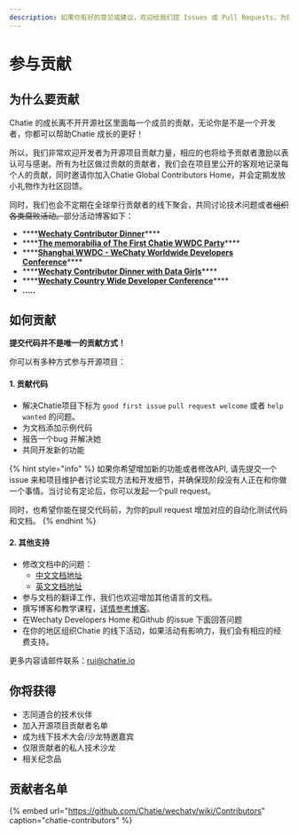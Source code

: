 ```yaml
---
description: 如果你有好的意见或建议，欢迎给我们提 Issues 或 Pull Requests，为提升微信机器人开发体验贡献力量。
---
```


# 参与贡献

## 为什么要贡献

Chatie 的成长离不开开源社区里面每一个成员的贡献，无论你是不是一个开发者，你都可以帮助Chatie 成长的更好！

所以，我们非常欢迎开发者为开源项目贡献力量，相应的也将给予贡献者激励以表认可与感谢。所有为社区做过贡献的贡献者，我们会在项目里公开的客观地记录每个人的贡献，同时邀请你加入Chatie Global Contributors Home，并会定期发放小礼物作为社区回馈。

同时，我们也会不定期在全球举行贡献者的线下聚会，共同讨论技术问题或者~~组织各类腐败活动。~~部分活动博客如下：

* \*\*\*\*[**Wechaty Contributor Dinner**](https://blog.chatie.io/wechaty-meeting/)\*\*\*\*
* \*\*\*\*[**The memorabilia of The First Chatie WWDC Party**](https://blog.chatie.io/the-first-chatie-wwdc-party/)\*\*\*\*
* \*\*\*\*[**Shanghai WWDC - WeChaty Worldwide Developers Conference**](https://blog.chatie.io/wechaty-shanghai-meetup/)\*\*\*\*
* \*\*\*\*[**Wechaty Contributor Dinner with Data Girls**](https://blog.chatie.io/wechaty-contributor-dinner-data-girl/)\*\*\*\*
* \*\*\*\*[**Wechaty Country Wide Developer Conference**](https://blog.chatie.io/country-wide-developer-conference/)\*\*\*\*
* **.....**

## 如何贡献

**提交代码并不是唯一的贡献方式！**

你可以有多种方式参与开源项目：

#### 1. 贡献代码

* 解决Chatie项目下标为 `good first issue` `pull request welcome` 或者 `help wanted` 的问题。
* 为文档添加示例代码
* 报告一个bug 并解决她
* 共同开发新的功能

{% hint style="info" %}
如果你希望增加新的功能或者修改API, 请先提交一个issue 来和项目维护者讨论实现方法和开发细节，并确保现阶段没有人正在和你做一个事情。当讨论有定论后，你可以发起一个pull request。

同时，也希望你能在提交代码前，为你的pull request 增加对应的自动化测试代码和文档。
{% endhint %}

#### 2. 其他支持

* 修改文档中的问题：
  * [中文文档地址](https://github.com/lijiarui/wechaty-docs)
  * [英文文档地址](https://github.com/chatie/docs)
* 参与文档的翻译工作，我们也欢迎增加其他语言的文档。
* 撰写博客和教学课程，[详情参考博客](https://github.com/chatie/blog)。
* 在Wechaty Developers Home 和Github 的issue 下面回答问题
* 在你的地区组织Chatie 的线下活动，如果活动有影响力，我们会有相应的经费支持。

更多内容请邮件联系：rui@chatie.io

## 你将获得

* 志同道合的技术伙伴
* 加入开源项目贡献者名单 
* 成为线下技术大会/沙龙特邀嘉宾 
* 仅限贡献者的私人技术沙龙 
* 相关纪念品

## 贡献者名单

{% embed url="https://github.com/Chatie/wechaty/wiki/Contributors​" caption="chatie-contributors" %}

